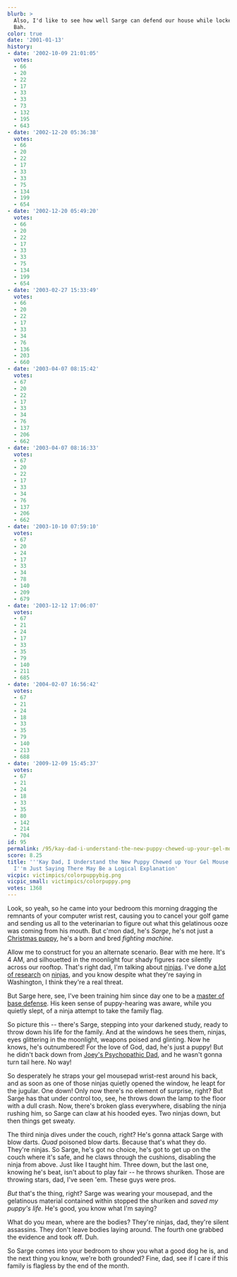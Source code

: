 ```yaml
---
blurb: >
  Also, I'd like to see how well Sarge can defend our house while locked in the garage.
  Bah.
color: true
date: '2001-01-13'
history:
- date: '2002-10-09 21:01:05'
  votes:
  - 66
  - 20
  - 22
  - 17
  - 33
  - 33
  - 73
  - 132
  - 195
  - 643
- date: '2002-12-20 05:36:38'
  votes:
  - 66
  - 20
  - 22
  - 17
  - 33
  - 33
  - 75
  - 134
  - 199
  - 654
- date: '2002-12-20 05:49:20'
  votes:
  - 66
  - 20
  - 22
  - 17
  - 33
  - 33
  - 75
  - 134
  - 199
  - 654
- date: '2003-02-27 15:33:49'
  votes:
  - 66
  - 20
  - 22
  - 17
  - 33
  - 34
  - 76
  - 136
  - 203
  - 660
- date: '2003-04-07 08:15:42'
  votes:
  - 67
  - 20
  - 22
  - 17
  - 33
  - 34
  - 76
  - 137
  - 206
  - 662
- date: '2003-04-07 08:16:33'
  votes:
  - 67
  - 20
  - 22
  - 17
  - 33
  - 34
  - 76
  - 137
  - 206
  - 662
- date: '2003-10-10 07:59:10'
  votes:
  - 67
  - 20
  - 24
  - 17
  - 33
  - 34
  - 78
  - 140
  - 209
  - 679
- date: '2003-12-12 17:06:07'
  votes:
  - 67
  - 21
  - 24
  - 17
  - 33
  - 35
  - 79
  - 140
  - 211
  - 685
- date: '2004-02-07 16:56:42'
  votes:
  - 67
  - 21
  - 24
  - 18
  - 33
  - 35
  - 79
  - 140
  - 213
  - 688
- date: '2009-12-09 15:45:37'
  votes:
  - 67
  - 21
  - 24
  - 18
  - 33
  - 35
  - 80
  - 142
  - 214
  - 704
id: 95
permalink: /95/kay-dad-i-understand-the-new-puppy-chewed-up-your-gel-mouse-wristrest-im-just-saying-there-may-be-a-logical-explanation/
score: 8.25
title: '''Kay Dad, I Understand the New Puppy Chewed up Your Gel Mouse Wrist-rest,
  I''m Just Saying There May Be a Logical Explanation'
vicpic: victimpics/colorpuppybig.png
vicpic_small: victimpics/colorpuppy.png
votes: 1368
---
```


Look, so yeah, so he came into your bedroom this morning dragging the
remnants of your computer wrist rest, causing you to cancel your golf
game and sending us all to the veterinarian to figure out what this
gelatinous ooze was coming from his mouth. But c'mon dad, he's *Sarge*,
he's not just a [Christmas puppy](@/victim/82.md), he's a born and
bred *fighting machine*.

Allow me to construct for you an alternate scenario. Bear with me here.
It's 4 AM, and silhouetted in the moonlight four shady figures race
silently across our rooftop. That's right dad, I'm talking about
[ninjas](https://web.archive.org/web/20010113000000/http://gamespy.com/comics/littlegamers/archives/20010111.html).
I've done [a lot of
research](https://web.archive.org/web/20010113000000/http://gamespy.com/comics/november00/angst30/)
on
[ninjas](https://web.archive.org/web/20010113000000/http://gamespy.com/comics/littlegamers/archives/20010109.html),
and you know despite what they're saying in Washington, I think they're
a real threat.

But Sarge here, see, I've been training him since day one to be a
[master of base defense](@/victim/17.md). His keen sense of
puppy-hearing was aware, while you quietly slept, of a ninja attempt to
take the family flag.

So picture this -- there's Sarge, stepping into your darkened study,
ready to throw down his life for the family. And at the windows he sees
them, ninjas, eyes glittering in the moonlight, weapons poised and
glinting. Now he knows, he's outnumbered! For the love of God, dad, he's
just a puppy! But he didn't back down from [Joey's Psychopathic
Dad](@/victim/84.md), and he wasn't gonna turn tail here. No way!

So desperately he straps your gel mousepad wrist-rest around his back,
and as soon as one of those ninjas quietly opened the window, he leapt
for the jugular. One down! Only now there's no element of surprise,
right? But Sarge has that under control too, see, he throws down the
lamp to the floor with a dull crash. Now, there's broken glass
everywhere, disabling the ninja rushing him, so Sarge can claw at his
hooded eyes. Two ninjas down, but then things get sweaty.

The third ninja dives under the couch, right? He's gonna attack Sarge
with blow darts. *Quad* poisoned blow darts. Because that's what they
do. They're ninjas. So Sarge, he's got no choice, he's got to get up on
the couch where it's safe, and he claws through the cushions, disabling
the ninja from above. Just like I taught him. Three down, but the last
one, knowing he's beat, isn't about to play fair -- he throws shuriken.
Those are throwing stars, dad, I've seen 'em. These guys were pros.

*But* that's the thing, right? Sarge was wearing your mousepad, and the
gelatinous material contained within stopped the shuriken and *saved my
puppy's life*. He's good, you know what I'm saying?

What do you mean, where are the bodies? They're ninjas, dad, they're
silent assassins. They don't leave bodies laying around. The fourth one
grabbed the evidence and took off. Duh.

So Sarge comes into your bedroom to show you what a good dog he is, and
the next thing you know, we're both grounded? Fine, dad, see if I care
if this family is flagless by the end of the month.
